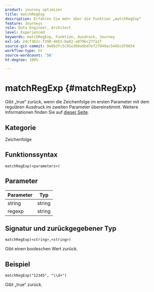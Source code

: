 ```yaml
---
product: journey optimizer
title: matchRegExp
description: Erfahren Sie mehr über die Funktion „matchRegExp“
feature: Journeys
role: Data Engineer, Architect
level: Experienced
keywords: matchRegExp, Funktion, Ausdruck, Journey
exl-id: 24cf362c-f390-4bb1-be82-a079bc27fa1f
source-git-commit: 9e6b3fc5c91e360a9bd7e727949ac5445cd79654
workflow-type: ht
source-wordcount: '56'
ht-degree: 100%

---
```


# matchRegExp {#matchRegExp}

Gibt „true“ zurück, wenn die Zeichenfolge im ersten Parameter mit dem regulären Ausdruck im zweiten Parameter übereinstimmt. Weitere Informationen finden Sie auf [dieser Seite](https://docs.oracle.com/javase/7/docs/api/java/util/regex/Pattern.html).

## Kategorie

Zeichenfolge

## Funktionssyntax

`matchRegExp(<parameters>)`

## Parameter

| Parameter | Typ |
|--- |--- |
| string | string |
| regexp | string |

## Signatur und zurückgegebener Typ

`matchRegExp(<string>,<string>)`

Gibt einen booleschen Wert zurück.

## Beispiel

`matchRegExp("12345", "\\d+")`

Gibt „true“ zurück.
